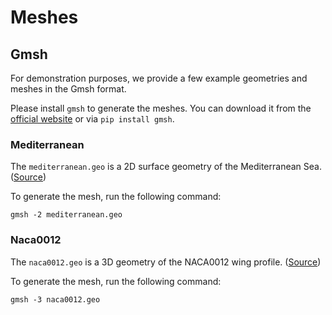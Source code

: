 # Meshes

## Gmsh

For demonstration purposes, we provide a few example geometries and meshes in the Gmsh format.

Please install `gmsh` to generate the meshes. You can download it from the [official website](https://gmsh.info/) or via `pip install gmsh`.

### Mediterranean

The `mediterranean.geo` is a 2D surface geometry of the Mediterranean Sea. ([Source](https://gitlab.onelab.info/gmsh/gmsh/-/blob/master/benchmarks/2d_large/mediterranean.geo))

To generate the mesh, run the following command:

```
gmsh -2 mediterranean.geo
```

### Naca0012

The `naca0012.geo` is a 3D geometry of the NACA0012 wing profile.
([Source](https://gitlab.onelab.info/gmsh/gmsh/-/blob/master/benchmarks/3d/naca0012.geo))

To generate the mesh, run the following command:

```
gmsh -3 naca0012.geo
```
